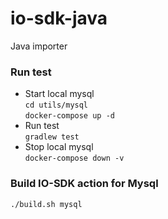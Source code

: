 # io-sdk-java
Java importer

### Run test

* Start local mysql  
`cd utils/mysql`  
`docker-compose up -d`
* Run test  
`gradlew test`
* Stop local mysql  
`docker-compose down -v`

### Build IO-SDK action for Mysql

`./build.sh mysql`


